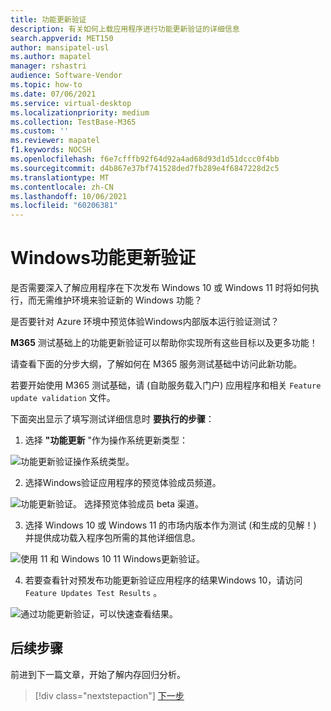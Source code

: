 ```yaml
---
title: 功能更新验证
description: 有关如何上载应用程序进行功能更新验证的详细信息
search.appverid: MET150
author: mansipatel-usl
ms.author: mapatel
manager: rshastri
audience: Software-Vendor
ms.topic: how-to
ms.date: 07/06/2021
ms.service: virtual-desktop
ms.localizationpriority: medium
ms.collection: TestBase-M365
ms.custom: ''
ms.reviewer: mapatel
f1.keywords: NOCSH
ms.openlocfilehash: f6e7cfffb92f64d92a4ad68d93d1d51dccc0f4bb
ms.sourcegitcommit: d4b867e37bf741528ded7fb289e4f6847228d2c5
ms.translationtype: MT
ms.contentlocale: zh-CN
ms.lasthandoff: 10/06/2021
ms.locfileid: "60206381"
---
```

# <a name="windows-feature-update-validation"></a>Windows功能更新验证

是否需要深入了解应用程序在下次发布 Windows 10 或 Windows 11 时将如何执行，而无需维护环境来验证新的 Windows 功能？ 

是否要针对 Azure 环境中预览体验Windows内部版本运行验证测试？

**M365** 测试基础上的功能更新验证可以帮助你实现所有这些目标以及更多功能！

请查看下面的分步大纲，了解如何在 M365 服务测试基础中访问此新功能。

若要开始使用 M365 测试基础，请 (自助服务载入门户) 应用程序和相关 ```Feature update validation``` 文件。 

下面突出显示了填写测试详细信息时 **要执行的步骤**：

1. 选择 **"功能更新** "作为操作系统更新类型：

![功能更新验证操作系统类型。](Media/Feature-update-validation-01.png)

2. 选择Windows验证应用程序的预览体验成员频道。  

![功能更新验证。 选择预览体验成员 beta 渠道。](Media/Feature-update-validation-02.png)

3. 选择 Windows 10 或 Windows 11 的市场内版本作为测试 (和生成的见解！) 并提供成功载入程序包所需的其他详细信息。

![使用 11 和 Windows 10 11 Windows更新验证。](Media/Feature-update-validation-03.png)

4. 若要查看针对预发布功能更新验证应用程序的结果Windows 10，请访问 ```Feature Updates Test Results``` 。

![通过功能更新验证，可以快速查看结果。](Media/Feature-update-validation-04.png)


## <a name="next-steps"></a>后续步骤

前进到下一篇文章，开始了解内存回归分析。
> [!div class="nextstepaction"]
> [下一步](memory.md)

<!---
Add button for next page
-->
